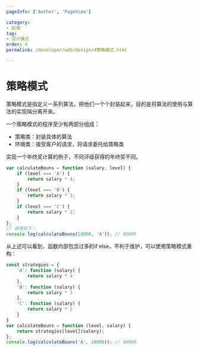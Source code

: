 ```yaml
---
pageInfo: ['Author', 'PageView']

category:
- 前端
tag:
- 设计模式
order: 4
permalink: /developer/web/design/4策略模式.html

---
```


# 策略模式

策略模式是指定义一系列算法，把他们一个个封装起来，目的是将算法的使用与算法的实现隔分离开来。

一个策略模式的程序至少有两部分组成：

- 策略类：封装具体的算法
- 环境类：接受客户的请求，将请求委托给策略类

实现一个年终奖计算的例子，不同评级获得的年终奖不同。

```js
var calculateBouns = function (salary, level) {
    if (level === 'A') {
        return salary * 4;
    }
    if (level === 'B') {
        return salary * 3;
    }
    if (level === 'C') {
        return salary * 2;
    }
};
// 调用如下：
console.log(calculateBouns(10000, 'A')); // 40000
```
从上述可以看到，函数内部包含过多的if else，不利于维护，可以使用策略模式重构：

```js
const strategies = {
    'A': function (salary) {
        return salary * 4
    },
    'B': function (salary) {
        return salary * 3
    },
    'C': function (salary) {
        return salary * 2
    }
}
var calculateBouns = function (level, salary) {
    return strategies[level](salary);
};
console.log(calculateBouns('A', 10000)); // 40000
```

